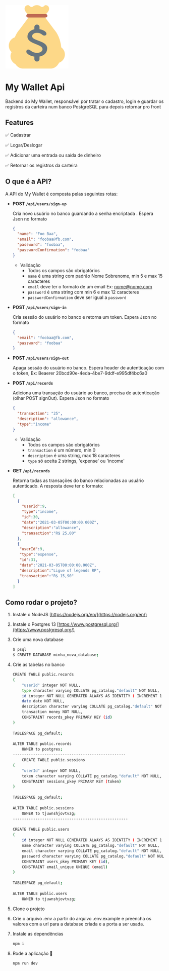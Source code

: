 <img src="img/image.png" alt="logo" width="200"/>

# My Wallet Api

Backend do My Wallet, responsável por tratar o cadastro, login e guardar os registros da carteira num banco PostgreSQL para depois retornar pro front

## Features

✅ Cadastrar

✅ Logar/Deslogar

✅ Adicionar uma entrada ou saída de dinheiro

✅ Retornar os registros da carteira

## O que é a API?

A API do My Wallet é composta pelas seguintes rotas:

- **POST `/api/users/sign-up`**

    Cria novo usuário no banco guardando a senha encriptada . Espera Json no formato

    ```json
    {
      "name": "Foo Baa",
      "email": "foobaa@fb.com",
      "password": "foobaa",
      "passwordConfirmation": "foobaa"
    }
    ```
    - Validação
        - Todos os campos são obrigatórios
        - `name` é uma string com padrão Nome Sobrenome, min 5 e max 15 caracteres
        - `email` deve ter o formato de um email Ex: nome@nome.com
        - `password` é uma string com min 6 e max 12 caracteres
        - `passwordConfirmation` deve ser igual a `password`

- **POST `/api/users/sign-in`**

    Cria sessão do usuário no banco e retorna um token. Espera Json no formato

    ```json
    {
      "email": "foobaa@fb.com",
      "password": "foobaa"
    }
    ```

- **POST `/api/users/sign-out`**

    Apaga sessão do usuário no banco. Espera header de autenticação com o token, Ex: Beaerer 20bcd90e-4eda-4be7-9ddf-e995df4bc6a0

- **POST `/api/records`**

    Adiciona uma transação do usuário ao banco, precisa de autenticação (olhar POST signOut). Espera Json no formato
    
    ```json
    {
      "transaction": "25",
      "description": "allowance",
      "type":"income"
    }
    ```
    - Validação
        - Todos os campos são obrigatórios
        - `transaction` é um número, min 0
        - `description` é uma string, max 18 caracteres
        - `type` só aceita 2 strings, 'expense' ou 'income'

- **GET `/api/records`**

    Retorna todas as transações do banco relacionadas ao usuário autenticado. A resposta deve ter o formato:
    
    ```json 
    [
      {
        "userId":9,
        "type":"income",
        "id":30,
        "date":"2021-03-05T00:00:00.000Z",
        "description":"allowance",
        "transaction":"R$ 25,00"
      },
      {
       "userId":9,
       "type":"expense",
       "id":31,
       "date":"2021-03-05T00:00:00.000Z",
       "description":"Ligue of legends RP",
       "transaction":"R$ 15,90"
      }
    ]
    ```

## Como rodar o projeto?

1. Instale o NodeJS [https://nodejs.org/en/](https://nodejs.org/en/)
2. Instale o Postgres 13 [https://www.postgresql.org/](https://www.postgresql.org/)
3. Crie uma nova database

    ```bash
    $ psql
    $ CREATE DATABASE minha_nova_database;
    ```
4. Crie as tabelas no banco
    ```bash
    CREATE TABLE public.records
    (
        "userId" integer NOT NULL,
        type character varying COLLATE pg_catalog."default" NOT NULL,
        id integer NOT NULL GENERATED ALWAYS AS IDENTITY ( INCREMENT 1 START 1 MINVALUE 1 MAXVALUE 2147483647 CACHE 1 ),
        date date NOT NULL,
        description character varying COLLATE pg_catalog."default" NOT NULL,
        transaction money NOT NULL,
        CONSTRAINT records_pkey PRIMARY KEY (id)
    )

    TABLESPACE pg_default;

    ALTER TABLE public.records
        OWNER to postgres;
    --------------------------------------------------
        CREATE TABLE public.sessions
    (
        "userId" integer NOT NULL,
        token character varying COLLATE pg_catalog."default" NOT NULL,
        CONSTRAINT sessions_pkey PRIMARY KEY (token)
    )

    TABLESPACE pg_default;

    ALTER TABLE public.sessions
        OWNER to tjuwnshjovtvzg;
    ---------------------------------------------------

    CREATE TABLE public.users
    (
        id integer NOT NULL GENERATED ALWAYS AS IDENTITY ( INCREMENT 1 START 1 MINVALUE 1 MAXVALUE 2147483647 CACHE 1 ),
        name character varying COLLATE pg_catalog."default" NOT NULL,
        email character varying COLLATE pg_catalog."default" NOT NULL,
        password character varying COLLATE pg_catalog."default" NOT NULL,
        CONSTRAINT users_pkey PRIMARY KEY (id),
        CONSTRAINT email_unique UNIQUE (email)
    )

    TABLESPACE pg_default;

    ALTER TABLE public.users
        OWNER to tjuwnshjovtvzg;
    ```

4. Clone o projeto
5. Crie o arquivo .env a partir do arquivo .env.example e preencha os valores com a url para a database criada e a porta a ser usada.
6. Instale as dependências

    ```bash
    npm i
    ```

7. Rode a aplicação 🙂

    ```bash
    npm run dev
    ```
